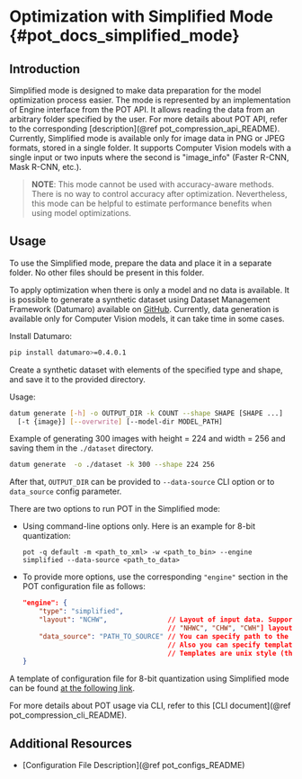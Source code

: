 # Optimization with Simplified Mode {#pot_docs_simplified_mode}

## Introduction

Simplified mode is designed to make data preparation for the model optimization process easier. The mode is represented by an implementation of Engine interface from the POT API. It allows reading the data from an arbitrary folder specified by the user. For more details about POT API, refer to the corresponding [description](@ref pot_compression_api_README). Currently, Simplified mode is available only for image data in PNG or JPEG formats, stored in a single folder. It supports Computer Vision models with a single input or two inputs where the second is "image_info" (Faster R-CNN, Mask R-CNN, etc.).

> **NOTE**: This mode cannot be used with accuracy-aware methods. There is no way to control accuracy after optimization. Nevertheless, this mode can be helpful to estimate performance benefits when using model optimizations.

## Usage

To use the Simplified mode, prepare the data and place it in a separate folder. No other files should be present in this folder.

To apply optimization when there is only a model and no data is available. It is possible to generate a synthetic dataset using Dataset Management Framework (Datumaro) available on [GitHub](https://github.com/openvinotoolkit/datumaro). Currently, data generation is available only for Computer Vision models, it can take time in some cases.

Install Datumaro:

``` bash
pip install datumaro>=0.4.0.1
```
Create a synthetic dataset with elements of the specified type and shape, and save it to the provided directory.

Usage:

``` bash
datum generate [-h] -o OUTPUT_DIR -k COUNT --shape SHAPE [SHAPE ...]
  [-t {image}] [--overwrite] [--model-dir MODEL_PATH]
```
Example of generating 300 images with height = 224 and width = 256 and saving them in the `./dataset` directory.
```bash
datum generate  -o ./dataset -k 300 --shape 224 256
```
After that, `OUTPUT_DIR` can be provided to `--data-source` CLI option or to `data_source` config parameter.

There are two options to run POT in the Simplified mode:

* Using command-line options only. Here is an example for 8-bit quantization:
  
  `pot -q default -m <path_to_xml> -w <path_to_bin> --engine simplified --data-source <path_to_data>`
* To provide more options, use the corresponding `"engine"` section in the POT configuration file as follows:
    ```json
    "engine": {
        "type": "simplified",
        "layout": "NCHW",               // Layout of input data. Supported ["NCHW",
                                        // "NHWC", "CHW", "CWH"] layout
        "data_source": "PATH_TO_SOURCE" // You can specify path to the directory with images 
                                        // Also you can specify template for file names to filter images to load.
                                        // Templates are unix style (this option is valid only in Simplified mode)
    }
    ```


A template of configuration file for 8-bit quantization using Simplified mode can be found [at the following link](https://github.com/openvinotoolkit/openvino/blob/master/tools/pot/configs/simplified_mode_template.json).

For more details about POT usage via CLI, refer to this [CLI document](@ref pot_compression_cli_README).

## Additional Resources

 * [Configuration File Description](@ref pot_configs_README)